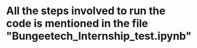 # All the steps involved to run the code is mentioned in the file "Bungeetech_Internship_test.ipynb"
